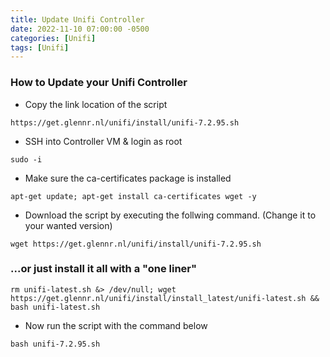 ```yaml
---
title: Update Unifi Controller
date: 2022-11-10 07:00:00 -0500
categories: [Unifi]
tags: [Unifi]
---
```


### How to Update your Unifi Controller

* Copy the link location of the script



```terminal
https://get.glennr.nl/unifi/install/unifi-7.2.95.sh
```

* SSH into Controller VM & login as root

```terminal
sudo -i
```

* Make sure the ca-certificates package is installed

```terminal
apt-get update; apt-get install ca-certificates wget -y
```

* Download the script by executing the follwing command.  (Change it to your wanted version)

```terminal
wget https://get.glennr.nl/unifi/install/unifi-7.2.95.sh
```

### ...or just install it all with a "one liner"

```terminal
rm unifi-latest.sh &> /dev/null; wget https://get.glennr.nl/unifi/install/install_latest/unifi-latest.sh && bash unifi-latest.sh
```

* Now run the script with the command below

```terminal
bash unifi-7.2.95.sh
```